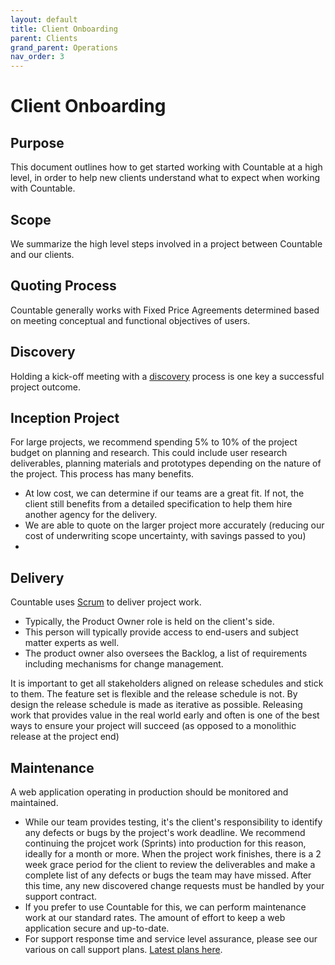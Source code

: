 ```yaml
---
layout: default
title: Client Onboarding
parent: Clients
grand_parent: Operations
nav_order: 3
---
```


# Client Onboarding

## Purpose

This document outlines how to get started working with Countable at a high level, in order to help new clients understand what to expect when working with Countable.

## Scope

We summarize the high level steps involved in a project between Countable and our clients.

## Quoting Process

Countable generally works with Fixed Price Agreements determined based on meeting conceptual and functional objectives of users.

## Discovery

Holding a kick-off meeting with a [discovery](DISCOVERY.md) process is one key a successful project outcome.

## Inception Project

For large projects, we recommend spending 5% to 10% of the project budget on planning and research. This could include user research deliverables, planning materials and prototypes depending on the nature of the project.
This process has many benefits.
  * At low cost, we can determine if our teams are a great fit. If not, the client still benefits from a detailed specification to help them hire another agency for the delivery.
  * We are able to quote on the larger project more accurately (reducing our cost of underwriting scope uncertainty, with savings passed to you)
  * 

## Delivery

Countable uses [Scrum](SCRUM.md) to deliver project work.
  * Typically, the Product Owner role is held on the client's side.
  * This person will typically provide access to end-users and subject matter experts as well.
  * The product owner also oversees the Backlog, a list of requirements including mechanisms for change management.

It is important to get all stakeholders aligned on release schedules and stick to them. The feature set is flexible and the release schedule is not. By design the release schedule is made as iterative as possible. Releasing work that provides value in the real world early and often is one of the best ways to ensure your project will succeed (as opposed to a monolithic release at the project end)

## Maintenance

A web application operating in production should be monitored and maintained.
  * While our team provides testing, it's the client's responsibility to identify any defects or bugs by the project's work deadline. We recommend continuing the projcet work (Sprints) into production for this reason, ideally for a month or more. When the project work finishes, there is a 2 week grace period for the client to review the deliverables and make a complete list of any defects or bugs the team may have missed. After this time, any new discovered change requests must be handled by your support contract.
  * If you prefer to use Countable for this, we can perform maintenance work at our standard rates. The amount of effort to keep a web application secure and up-to-date.
  * For support response time and service level assurance, please see our various on call support plans. [Latest plans here](https://docs.google.com/document/d/1_6hdlm3_NB19NR0ev6__aBxrzN8GxYiVoqy7Mb9Mnfs/edit?usp=sharing).
